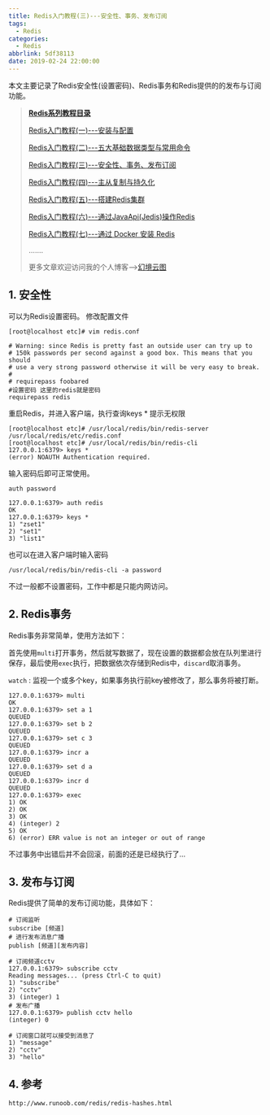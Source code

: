 ```yaml
---
title: Redis入门教程(三)---安全性、事务、发布订阅
tags:
  - Redis
categories:
  - Redis
abbrlink: 5df38113
date: 2019-02-24 22:00:00
---
```


本文主要记录了Redis安全性(设置密码)、Redis事务和Redis提供的的发布与订阅功能。

<!--more-->

> **[Redis系列教程目录](https://www.lixueduan.com/categories/Redis/)**
>
> [Redis入门教程(一)---安装与配置](https://www.lixueduan.com/posts/876962d5.html)
>
> [Redis入门教程(二)---五大基础数据类型与常用命令](https://www.lixueduan.com/posts/8380a4fa.html)
>
> [Redis入门教程(三)---安全性、事务、发布订阅](https://www.lixueduan.com/posts/5df38113.html)
>
> [Redis入门教程(四)---主从复制与持久化](https://www.lixueduan.com/posts/84dd6d72.html)
>
> [Redis入门教程(五)---搭建Redis集群](https://www.lixueduan.com/posts/397ed67.html)
>
> [Redis入门教程(六)---通过JavaApi(Jedis)操作Redis](https://www.lixueduan.com/posts/e456b1e5.html)
>
> [Redis入门教程(七)---通过 Docker 安装 Redis](https://www.lixueduan.com/posts/96375af.html)
>
> .......
>
> 更多文章欢迎访问我的个人博客-->[幻境云图](https://www.lixueduan.com/)

## 1. 安全性

可以为Redis设置密码。
修改配置文件

```shell
[root@localhost etc]# vim redis.conf 

# Warning: since Redis is pretty fast an outside user can try up to
# 150k passwords per second against a good box. This means that you should
# use a very strong password otherwise it will be very easy to break.
#
# requirepass foobared
#设置密码 这里的redis就是密码
requirepass redis

```

重启Redis，并进入客户端，执行查询keys * 提示无权限

```shell
[root@localhost etc]# /usr/local/redis/bin/redis-server /usr/local/redis/etc/redis.conf
[root@localhost etc]# /usr/local/redis/bin/redis-cli 
127.0.0.1:6379> keys *
(error) NOAUTH Authentication required.

```

输入密码后即可正常使用。

`auth password`

```shell
127.0.0.1:6379> auth redis
OK
127.0.0.1:6379> keys *
1) "zset1"
2) "set1"
3) "list1"

```

也可以在进入客户端时输入密码

```shell
/usr/local/redis/bin/redis-cli -a password
```

不过一般都不设置密码，工作中都是只能内网访问。

## 2. Redis事务

Redis事务非常简单，使用方法如下：

首先使用`multi`打开事务，然后就写数据了，现在设置的数据都会放在队列里进行保存，最后使用`exec`执行，把数据依次存储到Redis中，`discard`取消事务。

`watch` : 监视一个或多个key，如果事务执行前key被修改了，那么事务将被打断。

```shell
127.0.0.1:6379> multi
OK
127.0.0.1:6379> set a 1
QUEUED
127.0.0.1:6379> set b 2
QUEUED
127.0.0.1:6379> set c 3
QUEUED
127.0.0.1:6379> incr a
QUEUED
127.0.0.1:6379> set d a
QUEUED
127.0.0.1:6379> incr d
QUEUED
127.0.0.1:6379> exec
1) OK
2) OK
3) OK
4) (integer) 2
5) OK
6) (error) ERR value is not an integer or out of range

```

不过事务中出错后并不会回滚，前面的还是已经执行了...

## 3. 发布与订阅

Redis提供了简单的发布订阅功能，具体如下：

```shell
# 订阅监听
subscribe [频道]   
# 进行发布消息广播
publish [频道][发布内容]
```

```shell
# 订阅频道cctv
127.0.0.1:6379> subscribe cctv
Reading messages... (press Ctrl-C to quit)
1) "subscribe"
2) "cctv"
3) (integer) 1
# 发布广播
127.0.0.1:6379> publish cctv hello
(integer) 0

# 订阅窗口就可以接受到消息了
1) "message"
2) "cctv"
3) "hello"
```

## 4. 参考

`http://www.runoob.com/redis/redis-hashes.html`

